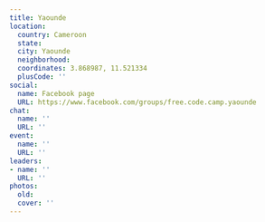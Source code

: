 ```yaml
---
title: Yaounde
location:
  country: Cameroon
  state: 
  city: Yaounde
  neighborhood: 
  coordinates: 3.868987, 11.521334
  plusCode: ''
social:
  name: Facebook page
  URL: https://www.facebook.com/groups/free.code.camp.yaounde
chat:
  name: ''
  URL: ''
event:
  name: ''
  URL: ''
leaders:
- name: ''
  URL: ''
photos:
  old: 
  cover: ''
---
```

